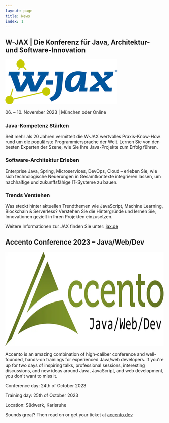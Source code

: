 ```yaml
---
layout: page
title: News
index: 1
---
```


## W-JAX | Die Konferenz für Java, Architektur- und Software-Innovation

<a href="https://jax.de/mainz/"><img src="/public/img/wjax.png"/></a>

06&#46; – 10. November 2023 &#x007C; München oder Online

### Java-Kompetenz Stärken
Seit mehr als 20 Jahren vermittelt die W-JAX wertvolles Praxis-Know-How rund um die populärste Programmiersprache der Welt. Lernen Sie von den besten Experten der Szene, wie Sie Ihre Java-Projekte zum Erfolg führen.

### Software-Architektur Erleben
Enterprise Java, Spring, Microservices, DevOps, Cloud – erleben Sie, wie sich technologische Neuerungen in Gesamtkontexte integrieren lassen, um nachhaltige und zukunftsfähige IT-Systeme zu bauen.

### Trends Verstehen
Was steckt hinter aktuellen Trendthemen wie JavaScript, Machine Learning, Blockchain & Serverless? Verstehen Sie die Hintergründe und lernen Sie, Innovationen gezielt in Ihren Projekten einzusetzen.

Weitere Informationen zur JAX finden Sie unter: [jax.de](https://jax.de/muenchen/)



## Accento Conference 2023 – Java/Web/Dev

<a href="https://accento.dev"><img height="300" src="/public/img/accento.webp"/></a>

Accento is an amazing combination of high-caliber conference and well-founded, hands-on trainings for experienced Java/web developers. If you're up for two days of inspiring talks, professional sessions, interesting discussions, and new ideas around Java, JavaScript, and web development, you don't want to miss it.

Conference day: 24th of October 2023

Training day: 25th of October 2023

Location: Südwerk, Karlsruhe

Sounds great? Then read on or get your ticket at [accento.dev](https://accento.dev)




